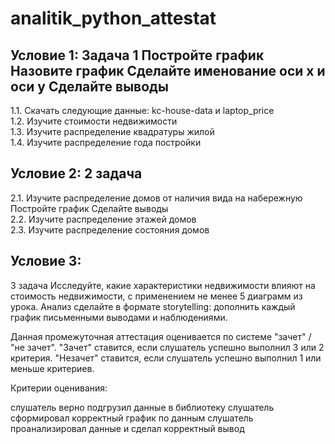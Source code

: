 # analitik_python_attestat
## Условие 1: Задача 1 Постройте график Назовите график Сделайте именование оси x и оси y Сделайте выводы
1.1. Скачать следующие данные: kc-house-data и laptop_price   
1.2. Изучите стоимости недвижимости   
1.3. Изучите распределение квадратуры жилой  
1.4. Изучите распределение года постройки  

## Условие 2: 2 задача 
2.1. Изучите распределение домов от наличия вида на набережную Постройте график Сделайте выводы  
2.2. Изучите распределение этажей домов   
2.3. Изучите распределение состояния домов  

## Условие 3: 
3 задача Исследуйте, какие характеристики недвижимости влияют на стоимость недвижимости, с применением не менее 5 диаграмм из урока. Анализ сделайте в формате storytelling: дополнить каждый график письменными выводами и наблюдениями.

Данная промежуточная аттестация оценивается по системе "зачет" / "не зачет". "Зачет" ставится, если слушатель успешно выполнил 3 или 2 критерия. "Незачет" ставится, если слушатель успешно выполнил 1 или меньше критериев.

Критерии оценивания:

слушатель верно подгрузил данные в библиотеку
слушатель сформировал корректный график по данным
слушатель проанализировал данные и сделал корректный вывод

